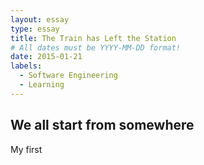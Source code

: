 ```yaml
---
layout: essay
type: essay
title: The Train has Left the Station
# All dates must be YYYY-MM-DD format!
date: 2015-01-21
labels:
  - Software Engineering
  - Learning
---
```


## We all start from somewhere

My first 
